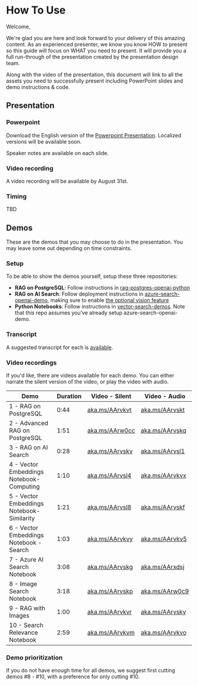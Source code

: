 # How To Use

Welcome,

We're glad you are here and look forward to your delivery of this amazing content. As an experienced presenter, we know you know HOW to present so this guide will focus on WHAT you need to present. It will provide you a full run-through of the presentation created by the presentation design team. 

Along with the video of the presentation, this document will link to all the assets you need to successfully present including PowerPoint slides and demo instructions & code.

## Presentation

### Powerpoint

Download the English version of the [Powerpoint Presentation](https://view.officeapps.live.com/op/view.aspx?src=https%3A%2F%2Faitourassetstore.blob.core.windows.net%2Fassets%2FBRK463%2520Production-ready%2520RAG%2520with%2520Azure%2520AI%2520Search%2FProductionReadyRAGwithAzureAISearch_V1.0.pptx&wdOrigin=BROWSELINK).
Localized versions will be available soon.

Speaker notes are available on each slide.

### Video recording

A video recording will be available by August 31st.

### Timing

TBD

## Demos

These are the demos that you may choose to do in the presentation. You may leave some out depending on time constraints. 

### Setup

To be able to show the demos yourself, setup these three repositories:

* **RAG on PostgreSQL**: Follow instructions in [rag-postgres-openai-python](https://github.com/Azure-Samples/rag-postgres-openai-python)
* **RAG on AI Search**: Follow deployment instructions in [azure-search-openai-demo](https://github.com/Azure-Samples/azure-search-openai-demo), making sure to enable [the optional vision feature](https://github.com/Azure-Samples/azure-search-openai-demo/blob/main/docs/gpt4v.md)
* **Python Notebooks**: Follow instructions in [vector-search-demos](https://github.com/pamelafox/vector-search-demos). Note that this repo assumes you've already setup azure-search-openai-demo.

### Transcript

A suggested transcript for each is [available](https://aka.ms/AArw0cd).

### Video recordings

If you'd like, there are videos available for each demo. You can either narrate the silent version of the video, or play the video with audio.

| Demo 	                  | Duration | Video - Silent | Video - Audio |
--------------------------|----------|---------------- |  ----------- |
|  1 - RAG on PostgreSQL  | 0:44     | [aka.ms/AArvkvt](https://aitourassetstore.blob.core.windows.net/assets/BRK463%20-%20Production-ready%20RAG%20with%20Azure%20AI%20Search/BRK463%20-%20RAG%20on%20Postgres%20Simple%20-%20Silent_V1.0.mp4) | [aka.ms/AArvskt](https://aitourassetstore.blob.core.windows.net/assets/BRK463%20-%20Production-ready%20RAG%20with%20Azure%20AI%20Search/BRK463%20-%20Postgres%20Simple%20RAG_V1.0.mp4)
|  2 - Advanced RAG on PostgreSQL | 1:51 | [aka.ms/AArw0cc](https://aitourassetstore.blob.core.windows.net/assets/BRK463%20-%20Production-ready%20RAG%20with%20Azure%20AI%20Search/BRK463%20-%20RAG%20on%20Postgres%20Advanced%20-%20Silent_V1.0.mp4) | [aka.ms/AArvskq](https://aitourassetstore.blob.core.windows.net/assets/BRK463%20-%20Production-ready%20RAG%20with%20Azure%20AI%20Search/BRK463%20-%20Postgres%20Advanced%20RAG_V1.0.mp4)
|  3 - RAG on AI Search | 0:28 | [aka.ms/AArvskv](https://aitourassetstore.blob.core.windows.net/assets/BRK463%20-%20Production-ready%20RAG%20with%20Azure%20AI%20Search/BRK463%20-%20RAG%20on%20AI%20Search%20-%20Silent_V1.0.mp4) | [aka.ms/AArvsl1](https://aitourassetstore.blob.core.windows.net/assets/BRK463%20-%20Production-ready%20RAG%20with%20Azure%20AI%20Search/BRK463%20-%20RAG%20with%20Azure%20AI%20Search_V1.0.mp4)
| 4 - Vector Embeddings Notebook- Computing | 1:10 | [aka.ms/AArvsl4](https://aitourassetstore.blob.core.windows.net/assets/BRK463%20-%20Production-ready%20RAG%20with%20Azure%20AI%20Search/BRK463%20-%20Vector%20Embeddings%20Notebook%20-%20Silent_V1.0.mp4) | [aka.ms/AArvkvx](https://aitourassetstore.blob.core.windows.net/assets/BRK463%20-%20Production-ready%20RAG%20with%20Azure%20AI%20Search/BRK463%20-%20Vector%20Embeddings%20Notebook_V1.0.mp4)
| 5 - Vector Embeddings Notebook- Similarity | 1:21 | [aka.ms/AArvsl8](https://aitourassetstore.blob.core.windows.net/assets/BRK463%20-%20Production-ready%20RAG%20with%20Azure%20AI%20Search/BRK463%20-%20Vector%20Similarity%20Notebook%20-%20No%20Audio_V1.0.mp4) | [aka.ms/AArvskf](https://aitourassetstore.blob.core.windows.net/assets/BRK463%20-%20Production-ready%20RAG%20with%20Azure%20AI%20Search/BRK%20463%20-%20Vector%20Similarity%20Notebook_V1.0.mp4)
| 6 - Vector Embeddings Notebook - Search | 1:03 | [aka.ms/AArvkvy](https://aitourassetstore.blob.core.windows.net/assets/BRK463%20-%20Production-ready%20RAG%20with%20Azure%20AI%20Search/BRK463%20-%20Vector%20Search%20Notebook%20-%20Silent_V1.0.mp4) | [aka.ms/AArvkv5](https://aitourassetstore.blob.core.windows.net/assets/BRK463%20-%20Production-ready%20RAG%20with%20Azure%20AI%20Search/BRK%20463%20-%20Vector%20Search%20Notebook_V1.0.mp4)
| 7 - Azure AI Search Notebook | 3:08 | [aka.ms/AArvskg](https://aitourassetstore.blob.core.windows.net/assets/BRK463%20-%20Production-ready%20RAG%20with%20Azure%20AI%20Search/BRK463%20-%20AI%20Search%20Notebook%20-%20Silent_V1.0.mp4) | [aka.ms/AArxdsj](https://aitourassetstore.blob.core.windows.net/assets/BRK463%20Production-ready%20RAG%20with%20Azure%20AI%20Search/BRK463%20-%20AI%20Search%20Notebook_V1.0.mp4) |
| 8 - Image Search Notebook | 3:18 | [aka.ms/AArvskp](https://aitourassetstore.blob.core.windows.net/assets/BRK463%20-%20Production-ready%20RAG%20with%20Azure%20AI%20Search/BRK463%20-%20Image%20Search%20Notebook%20-%20Silent_V1.0.mp4)  | [aka.ms/AArw0c9](https://aitourassetstore.blob.core.windows.net/assets/BRK463%20-%20Production-ready%20RAG%20with%20Azure%20AI%20Search/BRK463%20-%20Image%20Search%20Notebook_V1.0.mp4) |
| 9 - RAG with Images | 1:00 | [aka.ms/AArvkvr](https://aitourassetstore.blob.core.windows.net/assets/BRK463%20-%20Production-ready%20RAG%20with%20Azure%20AI%20Search/BRK463%20-%20RAG%20on%20Images%20-%20Silent_V1.0.mp4) | [aka.ms/AArvsky](https://aitourassetstore.blob.core.windows.net/assets/BRK463%20-%20Production-ready%20RAG%20with%20Azure%20AI%20Search/BRK463%20-%20RAG%20on%20Images_V1.0.mp4)
| 10 - Search Relevance Notebook | 2:59 | [aka.ms/AArvkvm](https://aitourassetstore.blob.core.windows.net/assets/BRK463%20-%20Production-ready%20RAG%20with%20Azure%20AI%20Search/BRK463%20-%20AI%20Search%20Relevance%20Notebook%20-%20Silent_V1.0.mp4) | [aka.ms/AArvkvo](https://aitourassetstore.blob.core.windows.net/assets/BRK463%20-%20Production-ready%20RAG%20with%20Azure%20AI%20Search/BRK463%20-%20Azure%20AI%20Search%20Relevance%20Notebook_V1.0.mp4)

### Demo prioritization

If you do not have enough time for all demos, we suggest first cutting demos #8 - #10, with a preference for only cutting #10.
